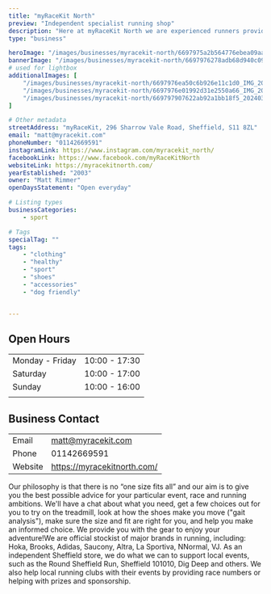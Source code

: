 ```yaml
---
title: "myRaceKit North"
preview: "Independent specialist running shop"
description: "Here at myRaceKit North we are experienced runners providing honest advice to our customers. We provide everything you need for your day-to-day running, whether that's Couch to 5K, 10K, half marathon, marathon, ultra, training, or anything in between."
type: "business"

heroImage: "/images/businesses/myracekit-north/6697975a2b564776ebea09aa_myRacekit%20thumb.jpg"
bannerImage: "/images/businesses/myracekit-north/6697976278adb68d940c09bf_1000006180%20-%20myRaceKit%20North.jpg"
# used for lightbox
additionalImages: [
    "/images/businesses/myracekit-north/6697976ea50c6b926e11c1d0_IMG_20230213_101114_422%20-%20myRaceKit%20North.jpg",
    "/images/businesses/myracekit-north/6697976e01992d31e2550a66_IMG_20240524_082821_346%20-%20myRaceKit%20North.webp",
    "/images/businesses/myracekit-north/669797907622ab92a1bb18f5_20240301_095405%20-%20myRaceKit%20North.jpg"
]

# Other metadata
streetAddress: "myRaceKit, 296 Sharrow Vale Road, Sheffield, S11 8ZL"
email: "matt@myracekit.com"
phoneNumber: "01142669591"
instagramLink: https://www.instagram.com/myracekit_north/
facebookLink: https://www.facebook.com/myRaceKitNorth
websiteLink: https://myracekitnorth.com/
yearEstablished: "2003"
owner: "Matt Rimmer"
openDaysStatement: "Open everyday"

# Listing types
businessCategories:
    - sport

# Tags
specialTag: ""
tags:
    - "clothing"
    - "healthy"
    - "sport"
    - "shoes"
    - "accessories"
    - "dog friendly"


---
```


## Open Hours

|                 |               |
| --------------- | ------------- |
| Monday - Friday | 10:00 - 17:30 |
| Saturday        | 10:00 - 17:00 |
| Sunday          | 10:00 - 16:00 |
|                 |               |

## Business Contact

|         |                             |
| ------- | --------------------------- |
| Email   | matt@myracekit.com          |
| Phone   | 01142669591                 |
| Website | https://myracekitnorth.com/ |

Our philosophy is that there is no “one size fits all” and our aim is to give you the best possible advice for your particular event, race and running ambitions.
We'll have a chat about what you need, get a few choices out for you to try on the treadmill, look at how the shoes make you move ("gait analysis"), make sure the size and fit are right for you, and help you make an informed choice.
We provide you with the gear to enjoy your adventure!We are official stockist of major brands in running, including: Hoka, Brooks, Adidas, Saucony, Altra, La Sportiva, NNormal, VJ.
As an independent Sheffield store, we do what we can to support local events, such as the Round Sheffield Run, Sheffield 101010, Dig Deep and others.
We also help local running clubs with their events by providing race numbers or helping with prizes and sponsorship.

